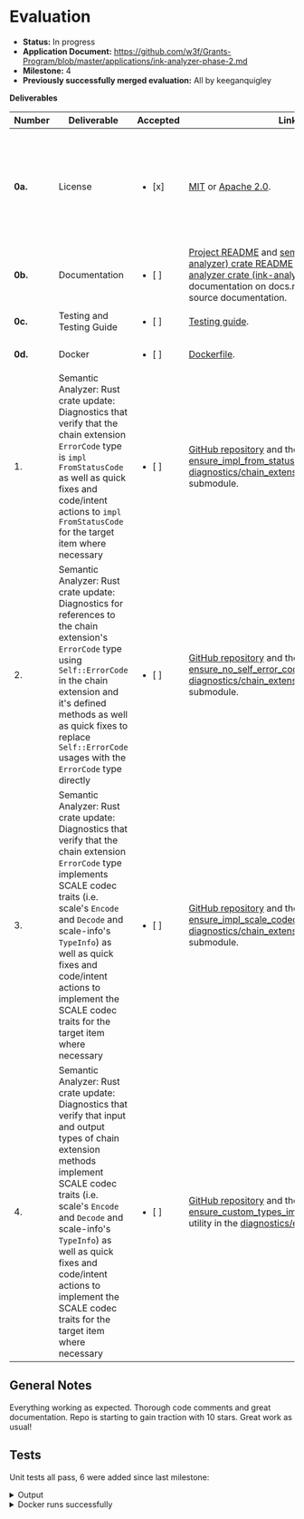 # Evaluation

- **Status:** In progress
- **Application Document:** https://github.com/w3f/Grants-Program/blob/master/applications/ink-analyzer-phase-2.md
- **Milestone:** 4
- **Previously successfully merged evaluation:** All by keeganquigley

**Deliverables**

| Number  | Deliverable                                                                                                                                                                                                                                                                                                                               | Accepted | Link                                                                                                                                                                                                                                                                                                                                                                                                                                                                           | Notes                                                                                                                                                                                                                                                                                                                                                                                                                                                                                                                                                                                                                                                                                                                                                                                                                                                                                                                                                                                                                                                                                                                                                                                                                                                                         |
|---------|-------------------------------------------------------------------------------------------------------------------------------------------------------------------------------------------------------------------------------------------------------------------------------------------------------------------------------------------| ------------------------ | --------------------------------------------------------------------------------------------------------------------------------------------------------------------------------------------------------------------------------------------------------------------------------------------------------------------------------------------------------------------------------------------------------------------------------------------------------------------------------|-------------------------------------------------------------------------------------------------------------------------------------------------------------------------------------------------------------------------------------------------------------------------------------------------------------------------------------------------------------------------------------------------------------------------------------------------------------------------------------------------------------------------------------------------------------------------------------------------------------------------------------------------------------------------------------------------------------------------------------------------------------------------------------------------------------------------------------------------------------------------------------------------------------------------------------------------------------------------------------------------------------------------------------------------------------------------------------------------------------------------------------------------------------------------------------------------------------------------------------------------------------------------------|
| **0a.** | License                                                                                                                                                                                                                                                                                                                                   | <ul><li>[x] </li></ul> | [MIT](https://github.com/ink-analyzer/ink-analyzer/blob/master/LICENSE-MIT) or [Apache 2.0](https://github.com/ink-analyzer/ink-analyzer/blob/master/LICENSE-APACHE).                                                                                                                                                                                                                                                                                                          | Dual-licensed under either of MIT or Apache 2.0 licenses at the downstream user's option.                                                                                                                                                                                                                                                                                                                                                                                                                                                                                                                                                                                                                                                                                                                                                                                                                                                                                                                                                                                                                                                                                                                                                                                     |
| **0b.** | Documentation                                                                                                                                                                                                                                                                                                                             | <ul><li>[ ] </li></ul> |[Project README](https://github.com/ink-analyzer/ink-analyzer#readme) and [semantic analyzer (ink-analyzer) crate README](https://github.com/ink-analyzer/ink-analyzer/tree/master/crates/analyzer#readme) on GitHub, [semantic analyzer crate (ink-analyzer) rustdoc](https://docs.rs/ink-analyzer/latest/ink_analyzer/) documentation on docs.rs and extensive inline source documentation.                                                                                  |                                                                                                                                                                                                                                                                                                                                                                                                                                                                                                                                                                                                                                                                                                                                                                                                                                                                                                                                                         |
| **0c.** | Testing and Testing Guide                                                                                                                                                                                                                                                                                                                 | <ul><li>[ ] </li></ul> | [Testing guide](https://github.com/ink-analyzer/ink-analyzer#testing).                                                                                                                                                                                                                                                                                                                                                                                                         |  |
| **0d.** | Docker                                                                                                                                                                                                                                                                                                                                    | <ul><li>[ ] </li></ul> | [Dockerfile](https://github.com/ink-analyzer/ink-analyzer/blob/master/Dockerfile).                                                                                                                                                                                                                                                                                                                                                                                             |                                                                                                                                                                                                                                                                                                                                                                                                                                                                                                                                                                                                                                                                                                                                                                                                                                                                                                                                                                                                                                                                                                                                                                                                                                                                               |
| 1.      | Semantic Analyzer: Rust crate update: Diagnostics that verify that the chain extension `ErrorCode` type is `impl FromStatusCode` as well as quick fixes and code/intent actions to `impl FromStatusCode` for the target item where necessary                                                                                              | <ul><li>[ ] </li></ul> | [GitHub repository](https://github.com/ink-analyzer/ink-analyzer) and the [ensure_impl_from_status_code](https://github.com/ink-analyzer/ink-analyzer/blob/analyzer-v0.8.17/crates/analyzer/src/analysis/diagnostics/chain_extension/error_code.rs#L88-L106) utility in the [diagnostics/chain_extension/error_code](https://github.com/ink-analyzer/ink-analyzer/blob/analyzer-v0.8.17/crates/analyzer/src/analysis/diagnostics/chain_extension/error_code.rs) submodule.     |                  |
| 2.      | Semantic Analyzer: Rust crate update: Diagnostics for references to the chain extension's `ErrorCode` type using `Self::ErrorCode` in the chain extension and it's defined methods as well as quick fixes to replace `Self::ErrorCode` usages with the `ErrorCode` type directly                                                          | <ul><li>[ ] </li></ul> | [GitHub repository](https://github.com/ink-analyzer/ink-analyzer) and the [ensure_no_self_error_code_usage](https://github.com/ink-analyzer/ink-analyzer/blob/analyzer-v0.8.17/crates/analyzer/src/analysis/diagnostics/chain_extension/error_code.rs#L119-L152) utility in the [diagnostics/chain_extension/error_code](https://github.com/ink-analyzer/ink-analyzer/blob/analyzer-v0.8.17/crates/analyzer/src/analysis/diagnostics/chain_extension/error_code.rs) submodule. |                                                |
| 3.      | Semantic Analyzer: Rust crate update: Diagnostics that verify that the chain extension `ErrorCode` type implements SCALE codec traits (i.e. scale's `Encode` and `Decode` and scale-info's `TypeInfo`) as well as quick fixes and code/intent actions to implement the SCALE codec traits for the target item where necessary             | <ul><li>[ ] </li></ul> | [GitHub repository](https://github.com/ink-analyzer/ink-analyzer) and the [ensure_impl_scale_codec_traits](https://github.com/ink-analyzer/ink-analyzer/blob/analyzer-v0.8.17/crates/analyzer/src/analysis/diagnostics/chain_extension/error_code.rs#L108-L117) utility in the [diagnostics/chain_extension/error_code](https://github.com/ink-analyzer/ink-analyzer/blob/analyzer-v0.8.17/crates/analyzer/src/analysis/diagnostics/chain_extension/error_code.rs) submodule.  |                                       |
| 4.      | Semantic Analyzer: Rust crate update: Diagnostics that verify that input and output types of chain extension methods implement SCALE codec traits (i.e. scale's `Encode` and `Decode` and scale-info's `TypeInfo`) as well as quick fixes and code/intent actions to implement the SCALE codec traits for the target item where necessary | <ul><li>[ ] </li></ul> | [GitHub repository](https://github.com/ink-analyzer/ink-analyzer) and the [ensure_custom_types_impl_scale_codec_traits](https://github.com/ink-analyzer/ink-analyzer/blob/analyzer-v0.8.17/crates/analyzer/src/analysis/diagnostics/extension.rs#L50-L106) utility in the [diagnostics/extension](https://github.com/ink-analyzer/ink-analyzer/blob/analyzer-v0.8.17/crates/analyzer/src/analysis/diagnostics/extension.rs) submodule.                                         | 

## General Notes

Everything working as expected. Thorough code comments and great documentation. Repo is starting to gain traction with 10 stars. Great work as usual!

## Tests

Unit tests all pass, 6 were added since last milestone:

<details>
  <summary>Output</summary>

```rust
running 157 tests
test analysis::completions::tests::argument_completions_works ... ok
test analysis::actions::attr::tests::actions_works ... ok
test analysis::completions::tests::macro_completions_works ... ok
test analysis::actions::item::tests::actions_works ... ok
test analysis::diagnostics::chain_extension::error_code::tests::missing_impl_scale_codec_traits_fails ... ok
test analysis::diagnostics::chain_extension::error_code::tests::no_impl_from_status_code_fails ... ok
test analysis::actions::item::tests::is_focused_on_item_declaration_and_body_works ... ok
test analysis::diagnostics::chain_extension::error_code::tests::impl_from_status_code_works ... ok
test analysis::diagnostics::chain_extension::error_code::tests::self_error_code_usage_fails ... ok
test analysis::diagnostics::chain_extension::error_code::tests::unresolvable_error_code_fails ... ok
test analysis::diagnostics::chain_extension::error_code::tests::no_self_error_code_usage_works ... ok
test analysis::diagnostics::chain_extension::tests::invalid_quasi_direct_descendant_fails ... ok
test analysis::diagnostics::chain_extension::tests::invalid_trait_items_fails ... ok
test analysis::diagnostics::chain_extension::tests::invalid_trait_properties_fails ... ok
test analysis::diagnostics::chain_extension::tests::missing_error_code_type_fails ... ok
test analysis::diagnostics::chain_extension::tests::multiple_error_code_types_fails ... ok
test analysis::diagnostics::chain_extension::error_code::tests::resolvable_error_code_works ... ok
test analysis::diagnostics::chain_extension::tests::compound_diagnostic_works ... ok
test analysis::diagnostics::chain_extension::tests::non_overlapping_ids_works ... ok
test analysis::diagnostics::chain_extension::tests::overlapping_ids_fails ... ok
test analysis::diagnostics::chain_extension::tests::one_error_code_type_works ... ok
test analysis::diagnostics::chain_extension::tests::valid_quasi_direct_descendant_works ... ok
test analysis::diagnostics::chain_extension::tests::valid_trait_properties_works ... ok
test analysis::diagnostics::constructor::tests::ink_descendants_fails ... ok
test analysis::diagnostics::constructor::tests::invalid_callable_fails ... ok
test analysis::diagnostics::constructor::tests::missing_return_type_fails ... ok
test analysis::diagnostics::chain_extension::tests::valid_trait_items_works ... ok
test analysis::diagnostics::chain_extension::error_code::tests::impl_scale_codec_traits_works ... ok
test analysis::diagnostics::constructor::tests::no_ink_descendants_works ... ok
test analysis::diagnostics::constructor::tests::no_self_receiver_works ... ok
test analysis::diagnostics::constructor::tests::self_receiver_fails ... ok
test analysis::diagnostics::constructor::tests::compound_diagnostic_works ... ok
test analysis::diagnostics::constructor::tests::return_type_works ... ok
test analysis::diagnostics::constructor::tests::valid_callable_works ... ok
test analysis::diagnostics::contract::tests::invalid_quasi_direct_descendant_fails ... ok
test analysis::diagnostics::contract::tests::missing_constructor_fails ... ok
test analysis::diagnostics::contract::tests::missing_message_fails ... ok
test analysis::diagnostics::contract::tests::missing_storage_fails ... ok
test analysis::diagnostics::contract::tests::multiple_storage_items_fails ... ok
test analysis::diagnostics::contract::tests::multiple_wildcard_selectors_fails ... ok
test analysis::diagnostics::contract::tests::non_impl_parent_for_callables_fails ... ok
test analysis::diagnostics::contract::tests::non_mod_fails ... ok
test analysis::diagnostics::contract::tests::inline_mod_works ... ok
test analysis::diagnostics::contract::tests::non_overlapping_selectors_works ... ok
test analysis::diagnostics::contract::tests::one_or_multiple_constructors_works ... ok
test analysis::diagnostics::contract::tests::one_or_multiple_messages_works ... ok
test analysis::diagnostics::contract::tests::one_or_no_wildcard_selectors_works ... ok
test analysis::diagnostics::contract::tests::out_of_line_mod_fails ... ok
test analysis::diagnostics::contract::tests::overlapping_selectors_fails ... ok
test analysis::diagnostics::contract::tests::one_storage_item_works ... ok
test analysis::diagnostics::contract::tests::root_items_not_in_root_fails ... ok
test analysis::diagnostics::contract::tests::valid_quasi_direct_descendant_works ... ok
test analysis::diagnostics::environment::tests::env_impl_environment_and_default_works ... ok
test analysis::diagnostics::environment::tests::env_no_impl_environment_fails ... ok
test analysis::diagnostics::environment::tests::resolvable_and_default_env_works ... ok
test analysis::diagnostics::environment::tests::unresolvable_env_fails ... ok
test analysis::diagnostics::event::tests::cfg_field_fails ... ok
test analysis::diagnostics::event::tests::compound_diagnostic_works ... ok
test analysis::diagnostics::event::tests::contract_parent_works ... ok
test analysis::diagnostics::event::tests::ink_topic_field_works ... ok
test analysis::diagnostics::event::tests::non_cfg_field_works ... ok
test analysis::diagnostics::event::tests::non_contract_parent_fails ... ok
test analysis::diagnostics::event::tests::non_pub_struct_fails ... ok
test analysis::diagnostics::event::tests::non_topic_ink_field_fails ... ok
test analysis::diagnostics::event::tests::pub_struct_works ... ok
test analysis::diagnostics::event::tests::struct_with_generics_fails ... ok
test analysis::diagnostics::event::tests::struct_with_no_generics_works ... ok
test analysis::diagnostics::extension::tests::compound_diagnostic_works ... ok
test analysis::diagnostics::extension::tests::custom_types_missing_impl_scale_codec_traits_fails ... ok
test analysis::diagnostics::extension::tests::ink_descendants_fails ... ok
test analysis::diagnostics::extension::tests::invalid_fn_fails ... ok
test analysis::diagnostics::extension::tests::no_custom_types_or_impl_scale_codec_traits_works ... ok
test analysis::diagnostics::extension::tests::no_ink_descendants_works ... ok
test analysis::diagnostics::extension::tests::no_self_receiver_works ... ok
test analysis::diagnostics::extension::tests::self_receiver_fails ... ok
test analysis::diagnostics::extension::tests::valid_fn_works ... ok
test analysis::diagnostics::file::tests::invalid_quasi_direct_descendant_fails ... ok
test analysis::diagnostics::file::tests::multiple_contract_definitions_fails ... ok
test analysis::diagnostics::file::tests::no_contract_definitions_works ... ok
test analysis::diagnostics::file::tests::one_contract_definition_works ... ok
test analysis::diagnostics::file::tests::valid_quasi_direct_descendant_works ... ok
test analysis::diagnostics::ink_e2e_test::tests::compound_diagnostic_works ... ok
test analysis::diagnostics::ink_e2e_test::tests::fn_works ... ok
test analysis::diagnostics::ink_e2e_test::tests::ink_descendants_fails ... ok
test analysis::diagnostics::ink_e2e_test::tests::no_ink_descendants_works ... ok
test analysis::diagnostics::ink_e2e_test::tests::non_fn_fails ... ok
test analysis::diagnostics::ink_impl::tests::annotated_or_contains_callables_works ... ok
test analysis::diagnostics::ink_impl::tests::compound_diagnostic_works ... ok
test analysis::diagnostics::ink_impl::tests::impl_parent_for_callables_works ... ok
test analysis::diagnostics::ink_impl::tests::impl_works ... ok
test analysis::diagnostics::ink_impl::tests::invalid_impl_properties_fails ... ok
test analysis::diagnostics::ink_impl::tests::invalid_quasi_direct_descendant_fails ... ok
test analysis::diagnostics::ink_impl::tests::invalid_trait_definition_impl_fails ... ok
test analysis::diagnostics::ink_impl::tests::missing_annotation_and_no_callables_ignored ... ok
test analysis::diagnostics::ink_impl::tests::non_impl_fails ... ok
test analysis::diagnostics::ink_impl::tests::non_impl_parent_for_callables_fails ... ok
test analysis::diagnostics::ink_impl::tests::valid_impl_properties_works ... ok
test analysis::diagnostics::ink_impl::tests::valid_quasi_direct_descendant_works ... ok
test analysis::diagnostics::ink_impl::tests::valid_trait_definition_impl_works ... ok
test analysis::diagnostics::ink_test::tests::compound_diagnostic_works ... ok
test analysis::diagnostics::ink_test::tests::fn_works ... ok
test analysis::diagnostics::ink_test::tests::ink_descendants_fails ... ok
test analysis::diagnostics::ink_test::tests::no_ink_descendants_works ... ok
test analysis::diagnostics::ink_test::tests::non_fn_fails ... ok
test analysis::diagnostics::contract::tests::impl_parent_for_callables_works ... ok
test analysis::diagnostics::message::tests::ink_descendants_fails ... ok
test analysis::diagnostics::message::tests::invalid_callable_fails ... ok
test analysis::diagnostics::message::tests::compound_diagnostic_works ... ok
test analysis::diagnostics::message::tests::non_self_ref_receiver_fails ... ok
test analysis::diagnostics::message::tests::no_ink_descendants_works ... ok
test analysis::diagnostics::message::tests::non_self_return_type_works ... ok
test analysis::diagnostics::message::tests::self_return_type_fails ... ok
test analysis::diagnostics::message::tests::self_ref_receiver_works ... ok
test analysis::diagnostics::storage::tests::compound_diagnostic_works ... ok
test analysis::diagnostics::storage::tests::contract_parent_works ... ok
test analysis::diagnostics::storage::tests::ink_descendants_fails ... ok
test analysis::diagnostics::storage::tests::no_ink_descendants_works ... ok
test analysis::diagnostics::storage::tests::non_contract_parent_fails ... ok
test analysis::diagnostics::storage::tests::non_pub_struct_fails ... ok
test analysis::diagnostics::storage::tests::pub_struct_works ... ok
test analysis::diagnostics::storage_item::tests::adt_works ... ok
test analysis::diagnostics::storage_item::tests::compound_diagnostic_works ... ok
test analysis::diagnostics::storage_item::tests::ink_descendants_fails ... ok
test analysis::diagnostics::storage_item::tests::no_ink_descendants_works ... ok
test analysis::diagnostics::storage_item::tests::non_adt_fails ... ok
test analysis::diagnostics::topic::tests::compound_diagnostic_works ... ok
test analysis::diagnostics::topic::tests::non_struct_field_fails ... ok
test analysis::diagnostics::topic::tests::struct_field_works ... ok
test analysis::diagnostics::message::tests::valid_callable_works ... ok
test analysis::diagnostics::trait_definition::tests::invalid_quasi_direct_descendant_fails ... ok
test analysis::diagnostics::trait_definition::tests::invalid_trait_items_fails ... ok
test analysis::diagnostics::trait_definition::tests::invalid_trait_properties_fails ... ok
test analysis::diagnostics::trait_definition::tests::missing_message_fails ... ok
test analysis::diagnostics::trait_definition::tests::multiple_messages_works ... ok
test analysis::diagnostics::trait_definition::tests::one_message_works ... ok
test analysis::diagnostics::trait_definition::tests::compound_diagnostic_works ... ok
test analysis::diagnostics::trait_definition::tests::valid_quasi_direct_descendant_works ... ok
test analysis::diagnostics::trait_definition::tests::valid_trait_properties_works ... ok
test analysis::diagnostics::trait_definition::tests::valid_trait_items_works ... ok
test analysis::diagnostics::utils::tests::conflicting_attributes_and_arguments_fails ... ok
test analysis::diagnostics::utils::tests::duplicate_attributes_and_arguments_fails ... ok
test analysis::diagnostics::utils::tests::identifiers_not_prefixed_with_ink_works ... ok
test analysis::diagnostics::utils::tests::identifiers_prefixed_with_ink_fails ... ok
test analysis::diagnostics::utils::tests::invalid_attribute_argument_format_and_value_type_fails ... ok
test analysis::diagnostics::utils::tests::known_ink_attributes_works ... ok
test analysis::diagnostics::utils::tests::no_conflicting_attributes_and_arguments_works ... ok
test analysis::diagnostics::utils::tests::unknown_ink_attributes_fails ... ok
test analysis::diagnostics::utils::tests::no_duplicate_attributes_and_arguments_works ... ok
test analysis::diagnostics::utils::tests::valid_attribute_argument_format_and_value_type_works ... ok
test analysis::inlay_hints::tests::inlay_hints_works ... ok
test analysis::hover::tests::hover_works ... ok
test codegen::tests::invalid_project_name_fails ... ok
test analysis::signature_help::tests::signature_help_works ... ok
test resolution::tests::external_crate_item_path_resolution_works ... ok
test codegen::tests::valid_project_name_works ... ok
test analysis::diagnostics::contract::tests::root_items_in_root_works ... ok
test analysis::diagnostics::contract::tests::compound_diagnostic_works ... ok

test result: ok. 157 passed; 0 failed; 0 ignored; 0 measured; 0 filtered out; finished in 43.50s

     Running tests/actions.rs (target/debug/deps/actions-30cfd75087ad5ef6)

running 1 test
test actions_works ... ok

test result: ok. 1 passed; 0 failed; 0 ignored; 0 measured; 0 filtered out; finished in 41.76s

     Running tests/completions.rs (target/debug/deps/completions-d2f6b7a7352c9cfb)

running 1 test
test completions_works ... ok

test result: ok. 1 passed; 0 failed; 0 ignored; 0 measured; 0 filtered out; finished in 2.04s

     Running tests/diagnostics.rs (target/debug/deps/diagnostics-dbb823044b5944bc)

running 1 test
test diagnostics_works ... ok

test result: ok. 1 passed; 0 failed; 0 ignored; 0 measured; 0 filtered out; finished in 46.17s

     Running tests/hover.rs (target/debug/deps/hover-f8259af786a5b8e2)

running 1 test
test hover_works ... ok

test result: ok. 1 passed; 0 failed; 0 ignored; 0 measured; 0 filtered out; finished in 2.43s

     Running tests/inlay_hints.rs (target/debug/deps/inlay_hints-7921a62e69eb48d7)

running 1 test
test inlay_hints_works ... ok

test result: ok. 1 passed; 0 failed; 0 ignored; 0 measured; 0 filtered out; finished in 0.82s

     Running tests/signature_help.rs (target/debug/deps/signature_help-d8cbc0b04fbfe55c)

running 1 test
test signature_help_works ... ok

test result: ok. 1 passed; 0 failed; 0 ignored; 0 measured; 0 filtered out; finished in 1.45s

     Running unittests src/lib.rs (target/debug/deps/ink_analyzer_ir-a7af39ffe8cdba0d)

running 39 tests
test attrs::meta::separator::tests::cast_works ... ok
test attrs::meta::name::tests::cast_works ... ok
test attrs::meta::value::tests::cast_works ... ok
test attrs::parser::tests::parse_ink_args_works ... ok
test attrs::parser::tests::sort_ink_args_works ... ok
test chain_extension::tests::cast_works ... ok
test environment::tests::cast_arg_works ... ok
test attrs::tests::cast_ink_attribute_works ... ok
test event::tests::cast_works ... ok
test constructor::tests::cast_works ... ok
test ink_e2e_test::tests::cast_works ... ok
test extension::tests::cast_works ... ok
test ink_test::tests::cast_works ... ok
test file::tests::parse_works ... ok
test selector::tests::cast_arg_works ... ok
test message::tests::cast_works ... ok
test storage::tests::cast_works ... ok
test storage_item::tests::cast_works ... ok
test topic::tests::cast_works ... ok
test trait_definition::tests::cast_works ... ok
test tree::ast_ext::tests::parent_ast_item_works ... ok
test selector::tests::compose_works ... ok
test tree::item_at_offset::tests::focused_token_and_affixes_works ... ok
test ink_impl::tests::cast_works ... ok
test tree::item_at_offset::tests::parent_variants_works ... ok
test tree::item_at_offset::tests::probable_and_normalized_parent_variants_works ... ok
test tree::item_at_offset::tests::prev_and_next_token_variants_works ... ok
test tree::utils::tests::ink_arg_by_kind_works ... ok
test tree::utils::tests::ink_args_works ... ok
test tree::utils::tests::ink_attrs_ancestors_works ... ok
test tree::utils::tests::ink_attrs_closest_ancestors_works ... ok
test tree::utils::tests::ink_attrs_closest_descendants_works ... ok
test contract::tests::cast_works ... ok
test tree::ast_ext::tests::resolve_item_works ... ok
test tree::utils::tests::ink_attrs_in_scope_works ... ok
test tree::utils::tests::ink_attrs_descendants_works ... ok
test tree::utils::tests::ink_attrs_works ... ok
test tree::utils::tests::ink_impl_closest_descendants_works ... ok
test tree::utils::tests::ink_callable_closest_descendants_works ... ok

test result: ok. 39 passed; 0 failed; 0 ignored; 0 measured; 0 filtered out; finished in 0.08s

     Running unittests src/lib.rs (target/debug/deps/ink_analyzer_macro-b7242eed5fc31043)

running 9 tests
test entity::tests::ast_only_works ... ok
test entity::tests::arg_kind_entity_works ... ok
test entity::tests::call_entity_works ... ok
test entity::tests::descendant_fields_works ... ok
test entity::tests::invalid_macro_args_fails ... ok
test entity::tests::invalid_initializer_args_fails ... ok
test entity::tests::initializer_attributes_works ... ok
test entity::tests::no_ast_field_fails ... ok
test entity::tests::macro_kind_entity_works ... ok

test result: ok. 9 passed; 0 failed; 0 ignored; 0 measured; 0 filtered out; finished in 0.00s

     Running unittests src/lib.rs (target/debug/deps/ink_lsp_server-97f19d7c98a2c0c1)

running 23 tests
test dispatch::handlers::notification::tests::handle_did_open_text_document_works ... ok
test dispatch::handlers::notification::tests::handle_did_change_text_document_works ... ok
test dispatch::handlers::notification::tests::handle_did_close_text_document_works ... ok
test dispatch::handlers::request::tests::handle_completion_works ... ok
test dispatch::handlers::request::tests::handle_code_action_works ... ok
test dispatch::handlers::request::tests::handle_hover_works ... ok
test dispatch::handlers::request::tests::handle_execute_command_new_project_works ... ok
test dispatch::handlers::request::tests::handle_signature_help_works ... ok
test dispatch::handlers::request::tests::handle_inlay_hint_works ... ok
test dispatch::routers::request::tests::request_router_works ... ok
test dispatch::routers::notification::tests::request_router_works ... ok
test initialize::tests::server_capabilities_works ... ok
test memory::tests::memory_works ... ok
test translator::from_lsp::tests::offset_works ... ok
test dispatch::tests::main_loop_and_dispatcher_works ... ok
test initialize::tests::initialize_works ... ok
test utils::tests::can_create_project_via_workspace_edit_works ... ok
test translator::to_lsp::tests::position_works ... ok
test utils::tests::position_encoding_works ... ok
test utils::tests::code_actions_kinds_works ... ok
test utils::tests::signature_support_works ... ok
test utils::tests::snippet_support_works ... ok
test dispatch::actions::tests::publish_diagnostics_works ... ok

test result: ok. 23 passed; 0 failed; 0 ignored; 0 measured; 0 filtered out; finished in 0.01s

     Running unittests src/main.rs (target/debug/deps/ink_lsp_server-ff9be6128a2f0a89)

running 0 tests

test result: ok. 0 passed; 0 failed; 0 ignored; 0 measured; 0 filtered out; finished in 0.00s

     Running tests/actions.rs (target/debug/deps/actions-fadb399c74fe59c2)

running 1 test
test actions_works has been running for over 60 seconds
test actions_works ... ok

test result: ok. 1 passed; 0 failed; 0 ignored; 0 measured; 0 filtered out; finished in 261.21s

     Running tests/commands.rs (target/debug/deps/commands-ec2042358ad2cef2)

running 1 test
test create_project_command_works ... ok

test result: ok. 1 passed; 0 failed; 0 ignored; 0 measured; 0 filtered out; finished in 0.00s

     Running tests/completions.rs (target/debug/deps/completions-e021a785290b58de)

running 1 test
test completions_works ... ok

test result: ok. 1 passed; 0 failed; 0 ignored; 0 measured; 0 filtered out; finished in 28.96s

     Running tests/diagnostics.rs (target/debug/deps/diagnostics-866e387e7e47109a)

running 1 test
test diagnostics_works ... ok

test result: ok. 1 passed; 0 failed; 0 ignored; 0 measured; 0 filtered out; finished in 46.29s

     Running tests/hover.rs (target/debug/deps/hover-0ae218aabc866c22)

running 1 test
test hover_works ... ok

test result: ok. 1 passed; 0 failed; 0 ignored; 0 measured; 0 filtered out; finished in 33.19s

     Running tests/inlay_hints.rs (target/debug/deps/inlay_hints-436f82a7a3724f3a)

running 1 test
test inlay_hints_works ... ok

test result: ok. 1 passed; 0 failed; 0 ignored; 0 measured; 0 filtered out; finished in 10.75s

     Running tests/signature_help.rs (target/debug/deps/signature_help-deafb5d4566b0b6f)

running 1 test
test signature_help_works ... ok

test result: ok. 1 passed; 0 failed; 0 ignored; 0 measured; 0 filtered out; finished in 21.32s

     Running unittests src/lib.rs (target/debug/deps/test_utils-114757a246e6fbb6)

running 1 test
test tests::offset_at_variants_works ... ok

test result: ok. 1 passed; 0 failed; 0 ignored; 0 measured; 0 filtered out; finished in 0.00s

   Doc-tests ink-analyzer

running 1 test
test crates/analyzer/src/lib.rs - (line 7) ... ok

test result: ok. 1 passed; 0 failed; 0 ignored; 0 measured; 0 filtered out; finished in 0.22s

   Doc-tests ink-analyzer-ir

running 1 test
test crates/ir/src/lib.rs - (line 7) ... ok

test result: ok. 1 passed; 0 failed; 0 ignored; 0 measured; 0 filtered out; finished in 0.19s

   Doc-tests ink-analyzer-macro

running 2 tests
test crates/macro/src/lib.rs - entity (line 77) ... ok
test crates/macro/src/lib.rs - (line 6) ... ok

test result: ok. 2 passed; 0 failed; 0 ignored; 0 measured; 0 filtered out; finished in 0.22s

   Doc-tests ink-lsp-server

running 0 tests

test result: ok. 0 passed; 0 failed; 0 ignored; 0 measured; 0 filtered out; finished in 0.00s

   Doc-tests test-utils

running 0 tests

test result: ok. 0 passed; 0 failed; 0 ignored; 0 measured; 0 filtered out; finished in 0.00s
```
</details>

<details>
  <summary>Docker runs successfully</summary>

```sh
ubuntu@ip-172-31-17-145:~/ink-analyzer$ docker build -t ink-analyzer .
[+] Building 22.9s (8/8) FINISHED                                                                                                              docker:default
 => [internal] load .dockerignore                                                                                                                        0.1s
 => => transferring context: 475B                                                                                                                        0.0s
 => [internal] load build definition from Dockerfile                                                                                                     0.1s
 => => transferring dockerfile: 244B                                                                                                                     0.0s
 => [internal] load metadata for docker.io/library/rust:1-slim-bullseye                                                                                  1.5s
 => [1/3] FROM docker.io/library/rust:1-slim-bullseye@sha256:9aef12d1916584a53d7be82f913173357ced74d0d9f437c037587491c6381d03                            8.8s
 => => resolve docker.io/library/rust:1-slim-bullseye@sha256:9aef12d1916584a53d7be82f913173357ced74d0d9f437c037587491c6381d03                            0.0s
 => => sha256:0e0969fcaa8240e1eeb53f9f5d4ddd1bf89a2c9971c9cbe455eba0e66eeefb53 31.42MB / 31.42MB                                                         0.7s
 => => sha256:9aef12d1916584a53d7be82f913173357ced74d0d9f437c037587491c6381d03 4.85kB / 4.85kB                                                           0.0s
 => => sha256:9dd4dcbeb459b06143275e94fe820435b9ae20fdd2fbff463a8868e95247b77d 1.06kB / 1.06kB                                                           0.0s
 => => sha256:9213befbd899c3957de027541e6c34fc46409ce6b564c06bfb282edaba6821ee 2.67kB / 2.67kB                                                           0.0s
 => => sha256:f72d62086ab2c03ed4a3200c56c9d4e149522c580cec6cc6e81d750302c7267b 237.21MB / 237.21MB                                                       3.2s
 => => extracting sha256:0e0969fcaa8240e1eeb53f9f5d4ddd1bf89a2c9971c9cbe455eba0e66eeefb53                                                                2.0s
 => => extracting sha256:f72d62086ab2c03ed4a3200c56c9d4e149522c580cec6cc6e81d750302c7267b                                                                5.3s
 => [internal] load build context                                                                                                                        0.2s
 => => transferring context: 3.41MB                                                                                                                      0.1s
 => [2/3] WORKDIR /app                                                                                                                                  12.2s
 => [3/3] COPY . .                                                                                                                                       0.2s
 => exporting to image                                                                                                                                   0.1s
 => => exporting layers                                                                                                                                  0.1s
 => => writing image sha256:40a08e315ff51323cba8a8019cbac94b0b04c12377b4a971b898353d6a95e399                                                             0.0s
 => => naming to docker.io/library/ink-analyzer                                                                                                          0.0s
ubuntu@ip-172-31-17-145:~/ink-analyzer$ 
```
</details>
